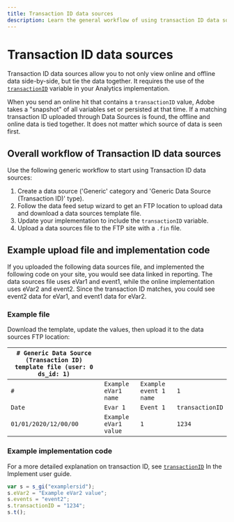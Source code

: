 ```yaml
---
title: Transaction ID data sources
description: Learn the general workflow of using transaction ID data sources.
---
```


# Transaction ID data sources

Transaction ID data sources allow you to not only view online and offline data side-by-side, but tie the data together. It requires the use of the [`transactionID`](/help/implement/vars/page-vars/transactionid.md) variable in your Analytics implementation.

When you send an online hit that contains a `transactionID` value, Adobe takes a "snapshot" of all variables set or persisted at that time. If a matching transaction ID uploaded through Data Sources is found, the offline and online data is tied together. It does not matter which source of data is seen first.

## Overall workflow of Transaction ID data sources

Use the following generic workflow to start using Transaction ID data sources:

1. Create a data source ('Generic' category and 'Generic Data Source (Transaction ID)' type).
1. Follow the data feed setup wizard to get an FTP location to upload data and download a data sources template file.
1. Update your implementation to include the `transactionID` variable.
1. Upload a data sources file to the FTP site with a `.fin` file.

## Example upload file and implementation code

If you uploaded the following data sources file, and implemented the following code on your site, you would see data linked in reporting. The data sources file uses eVar1 and event1, while the online implementation uses eVar2 and event2. Since the transaction ID matches, you could see event2 data for eVar1, and event1 data for eVar2.

### Example file

Download the template, update the values, then upload it to the data sources FTP location:

| `# Generic Data Source (Transaction ID) template file (user: 0 ds_id: 1)` | | | |
|---|---|---|---|
| `#` | `Example eVar1 name` | `Example event 1 name` | `1` |
| `Date` | `Evar 1` | `Event 1` | `transactionID` |
| `01/01/2020/12/00/00` | `Example eVar1 value` | `1`| `1234` |

### Example implementation code

For a more detailed explanation on transaction ID, see [`transactionID`](/help/implement/vars/page-vars/transactionid.md) In the Implement user guide.

```js
var s = s_gi("examplersid");
s.eVar2 = "Example eVar2 value";
s.events = "event2";
s.transactionID = "1234";
s.t();
```
